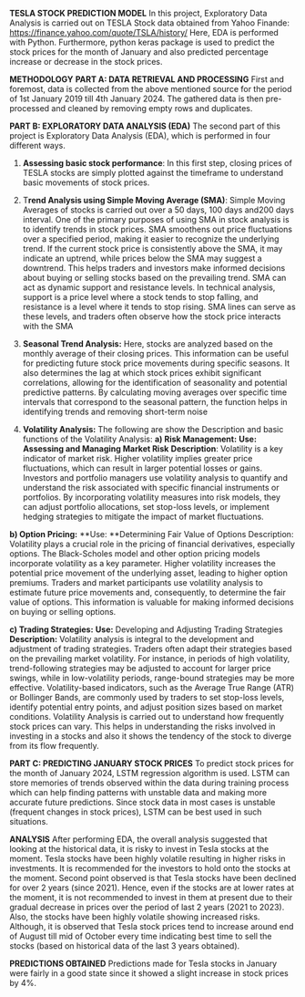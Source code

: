 **TESLA STOCK PREDICTION MODEL**
In this project, Exploratory Data Analysis is carried out on TESLA Stock data obtained from Yahoo Finande: https://finance.yahoo.com/quote/TSLA/history/
Here, EDA is performed with Python. Furthermore, python keras package is used to predict the stock prices for the month of January and also predicted percentage increase or decrease in the stock prices.

**METHODOLOGY**
**PART A: DATA RETRIEVAL AND PROCESSING**
First and foremost, data is collected from the above mentioned source for the period of 1st January 2019 till 4th January 2024. The gathered data is then pre-processed and cleaned by removing empty rows and duplicates.

**PART B: EXPLORATORY DATA ANALYSIS (EDA)**
The second part of this project is Exploratory Data Analysis (EDA), which is performed in four different ways.
1.	**Assessing basic stock performance**: In this first step, closing prices of TESLA stocks are simply plotted against the timeframe to understand basic movements of stock prices.
2.	T**rend Analysis using Simple Moving Average (SMA)**: Simple Moving Averages of stocks is carried out over a 50 days, 100 days and200 days interval. One of the primary purposes of using SMA in stock analysis is to identify trends in stock prices. SMA smoothens out price fluctuations over a specified period, making it easier to recognize the underlying trend. If the current stock price is consistently above the SMA, it may indicate an uptrend, while prices below the SMA may suggest a downtrend. This helps traders and investors make informed decisions about buying or selling stocks based on the prevailing trend. 
SMA can act as dynamic support and resistance levels. In technical analysis, support is a price level where a stock tends to stop falling, and resistance is a level where it tends to stop rising. SMA lines can serve as these levels, and traders often observe how the stock price interacts with the SMA
3.	**Seasonal Trend Analysis:** Here, stocks are analyzed based on the monthly average of their closing prices. This information can be useful for predicting future stock price movements during specific seasons. It also determines the lag at which stock prices exhibit significant correlations, allowing for the identification of seasonality and potential predictive patterns. By calculating moving averages over specific time intervals that correspond to the seasonal pattern, the function helps in identifying trends and removing short-term noise

4.	**Volatility Analysis:** The following are show the Description and basic functions of the Volatility Analysis:
**a)	Risk Management:**
**Use: Assessing and Managing Market Risk**
**Description**: Volatility is a key indicator of market risk. Higher volatility implies greater price fluctuations, which can result in larger potential losses or gains. Investors and portfolio managers use volatility analysis to quantify and understand the risk associated with specific financial instruments or portfolios. By incorporating volatility measures into risk models, they can adjust portfolio allocations, set stop-loss levels, or implement hedging strategies to mitigate the impact of market fluctuations.

**b)	Option Pricing:**
**Use: **Determining Fair Value of Options
Description: Volatility plays a crucial role in the pricing of financial derivatives, especially options. The Black-Scholes model and other option pricing models incorporate volatility as a key parameter. Higher volatility increases the potential price movement of the underlying asset, leading to higher option premiums. Traders and market participants use volatility analysis to estimate future price movements and, consequently, to determine the fair value of options. This information is valuable for making informed decisions on buying or selling options.

**c)	Trading Strategies:**
**Use:** Developing and Adjusting Trading Strategies
**Description:** Volatility analysis is integral to the development and adjustment of trading strategies. Traders often adapt their strategies based on the prevailing market volatility. For instance, in periods of high volatility, trend-following strategies may be adjusted to account for larger price swings, while in low-volatility periods, range-bound strategies may be more effective. Volatility-based indicators, such as the Average True Range (ATR) or Bollinger Bands, are commonly used by traders to set stop-loss levels, identify potential entry points, and adjust position sizes based on market conditions.
Volatility Analysis is carried out to understand how frequently stock prices can vary. This helps in understanding the risks involved in investing in a stocks and also it shows the tendency of the stock to diverge from its flow frequently.

**PART C: PREDICTING JANUARY STOCK PRICES**
To predict stock prices for the month of January 2024, LSTM regression algorithm is used. LSTM can store memories of trends observed within the data during training process which can help finding patterns with unstable data and making more accurate future predictions. Since stock data in most cases is unstable (frequent changes in stock prices), LSTM can be best used in such situations.

**ANALYSIS**
After performing EDA, the overall analysis suggested that looking at the historical data, it is risky to invest in Tesla stocks at the moment. Tesla stocks have been highly volatile resulting in higher risks in investments. It is recommended for the investors to hold onto the stocks at the moment. 
Second point observed is that Tesla stocks have been declined for over 2 years (since 2021). Hence, even if the stocks are at lower rates at the moment, it is not recommended to invest in them at present due to their gradual decrease in prices over the period of last 2 years (2021 to 2023). 
Also, the stocks have been highly volatile showing increased risks. Although, it is observed that Tesla stock prices tend to increase around end of August till mid of October every time indicating best time to sell the stocks (based on historical data of the last 3 years obtained).

**PREDICTIONS OBTAINED**
Predictions made for Tesla stocks in January were fairly in a good state since it showed a slight increase in stock prices by 4%.
